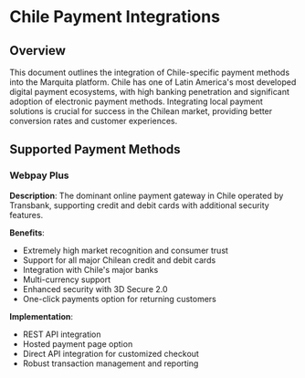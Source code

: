 # Chile Payment Integrations

## Overview

This document outlines the integration of Chile-specific payment methods into the Marquita platform. Chile has one of Latin America's most developed digital payment ecosystems, with high banking penetration and significant adoption of electronic payment methods. Integrating local payment solutions is crucial for success in the Chilean market, providing better conversion rates and customer experiences.

## Supported Payment Methods

### Webpay Plus

**Description**: The dominant online payment gateway in Chile operated by Transbank, supporting credit and debit cards with additional security features.

**Benefits**:
- Extremely high market recognition and consumer trust
- Support for all major Chilean credit and debit cards
- Integration with Chile's major banks
- Multi-currency support
- Enhanced security with 3D Secure 2.0
- One-click payments option for returning customers

**Implementation**:
- REST API integration
- Hosted payment page option
- Direct API integration for customized checkout
- Robust transaction management and reporting
